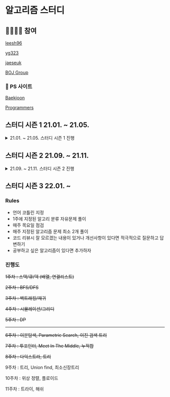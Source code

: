 # 알고리즘 스터디

## 🙋‍♂️🙋‍♀️ 참여
[leesh96](https://github.com/leesh96)

[yg323](https://github.com/Yg323)

[jaeseuk](https://github.com/jaeseuk)

[BOJ Group](https://www.acmicpc.net/group/11658)

### 🔗 PS 사이트
[Baekjoon](https://www.acmicpc.net/)

[Programmers](https://programmers.co.kr/)

## 스터디 시즌 1 21.01. ~ 21.05.

<details>
  <summary>21.01. ~ 21.05. 스터디 시즌 1 진행</summary>
  <div markdown = "1">
    
  ### 📚 교재
  ~~[이것이 취업을 위한 코딩테스트다 with 파이썬](http://www.kyobobook.co.kr/product/detailViewKor.laf?ejkGb=KOR&mallGb=KOR&barcode=9791162243077&orderClick=LEa&Kc=)~~

  ~~[GitHub](https://github.com/ndb796/python-for-coding-test)~~
    
  ### 💡 스터디 방법
  - 동빈부 알고리즘 분류와 연관된 공부 및 문제풀이
  - 각자 폴더에 코드 업로드
  - 1문제 풀이에 2시간 넘어가면 풀이 보기
  - 이해 안되는건 모임 때 서로 질문
  - 코딩 중에 라이브러리, 내장 함수 사용한 것 공유하기
  - 사용 언어 : 파이썬 3.9
  - IDE : 파이참
  - 파일명은 문제 번호.py

  ### 📘 교재 공부
  - 교재의 part2, part3을 공부
  - 1주일동안 교재 공부 각자 진행
  - 교재 공부 중 교재 풀이와 다르게 풀었다면 코드 업로드 후 미팅때 공유

  ### 💻 문제 풀이
  - 교재 공부가 끝나면 각자 주제와 연관된 문제 1개 선정 후 공유 (PS 사이트에서)
  - 선정한 문제는 1주일동안 모두 풀이 후 GitHub 커밋
  - 모두 풀이가 끝나면 코드 리뷰 및 풀이 공유 진행

  ### 🌐 GitHub 규칙
  - 리포지토리 fork
  - 문제풀이 후 pull request
  - 매주 수요일에 코드 리뷰 진행 후 master branch에 merge
  - 각자 이름으로된 폴더에 코드 업로드

  ### ⭐ 일정

  ### 1. 구현
  21.01.20. ~ 21.01.27.
  ### 2. 그리디
  21.01.27. ~ 21.02.03.
  ### 3. 정렬
  21.02.03. ~ 21.02.10.
  ### 4. 이진탐색
  21.02.10. ~ 21.02.17.
  ### 5. DP
  21.02.17. ~ 21.03.03.
  ### 6. DFS/BFS
  21.03.03. ~ 21.03.17.
  ### 7. 최단경로
  21.03.17. ~ 21.03.31.
  ### 8. 그래프이론
  21.03.31. ~ 21.04.14.
  ### 9. 2020 상반기 삼성 기출
  21.04.14. ~ 21.04.28.
  ### 10. 동빈북 정리 및 알고리즘 노트 제작
  21.04.28. ~ 21.05.11.

  ### 문제 모음
  |주차|수호|윤경|재석|
  |:-:|:-:|:-:|:-:|
  |구현|[주사위 굴리기](https://www.acmicpc.net/problem/14499)|[나무 제태크](https://www.acmicpc.net/problem/16235)|[기차가 어둠을 ~](https://www.acmicpc.net/problem/15787)|
  |그리디|[수 묶기](https://www.acmicpc.net/problem/1744)|[센서](https://www.acmicpc.net/problem/2212)|[신입사원](https://www.acmicpc.net/problem/1946)|
  |정렬|[선 긋기](https://www.acmicpc.net/problem/2170)|[로봇 프로젝트](https://www.acmicpc.net/problem/3649)|[전화번호 목록](https://www.acmicpc.net/problem/5052)|
  |이진탐색|[두 용액](https://www.acmicpc.net/problem/2470)|[기타 레슨](https://www.acmicpc.net/problem/2343)|[암기왕](https://www.acmicpc.net/problem/2776)|
  |DP|[포도주시식](https://www.acmicpc.net/problem/2156)|[카드 구매하기](https://www.acmicpc.net/problem/11052)|[상자넣기](https://www.acmicpc.net/problem/1965)|
  |DFSBFS|생략|생략|생략|
  |최단경로|[녹색 ~ 젤다지?](https://www.acmicpc.net/problem/4485)|[회장뽑기](https://www.acmicpc.net/problem/2660)|[운동](https://www.acmicpc.net/problem/1956)|
  |Graph|[네트워크 연결](https://www.acmicpc.net/problem/1922)|[전력난](https://www.acmicpc.net/problem/6497)|[게임 개발](https://www.acmicpc.net/problem/1516)|
    
  </div>
</details> 

## 스터디 시즌 2 21.09. ~ 21.11.

<details>
  <summary>21.09. ~ 21.11. 스터디 시즌 2 진행</summary>
  <div markdown = "2">

  ## 스터디 시즌 2 21.09 ~

  ### Rules
  - 매주 화요일 오후 2시 ~ 오후 5시 5문제 3시간 테스트
  - 테스트 할 때는 백준 티어 표시와 알고리즘 분류 표시 설정 끄기
  - 테스트 후 에는 랜덤 문제 풀이 발표 진행
  - 문제 풀이 발표 중간에 코드 비난 금지, 시간 이렇게 풀면 더 빠를거 같다 식의 피드백 금지 → 알고리즘과 로직을 이해하는데 집중
  - 문제를 못풀었거나 발표할 문제가 없어서 발표를 못한 경우 걸린 문제 + 못 푼 문제를 다음 테스트 전까지 풀어오기
  - 표준 문제집 : 실버 4 이상 ~ 플래 5 이하로 5문제 구성 (실버 최대 2문제, 골드 최대 4문제, 플래 최대 1문제) + 본인이 풀어본 문제는 제외
  - 문제집 제작은 1주일에 1명, 표준 문제집과 벗어나게 구성해도 좋음.
  - 테스트 하지 않는 날에는 1일 1문제 풀이 후 커밋 인증 (평일엔 안하면 벌금 100원)
  - 테스트 하지 않는 날 푸는 문제 : 테스트 때 못 푼 문제 풀거나 백준 문제집(Dynamic Algorithm) 참고

  ### 모의 코딩 테스트 문제 모음
  |회차|일시|1문제|2문제|3문제|4문제|5문제|
  |:-:|:-:|:-:|:-:|:-:|:-:|:-:|
  |1회|21.09.14.|[효율적인 해킹](https://www.acmicpc.net/problem/1325)|[안녕](https://www.acmicpc.net/problem/1535)|[크리보드](https://www.acmicpc.net/problem/11058)|[문자열 폭발](https://www.acmicpc.net/problem/9935)|[빵집](https://www.acmicpc.net/problem/3109)|
  |2회|21.09.18.|[균형잡힌 세상](https://www.acmicpc.net/problem/4949)|[보이는 점의 개수](https://www.acmicpc.net/problem/2725)|[개똥벌레](https://www.acmicpc.net/problem/3020)|[빙산](https://www.acmicpc.net/problem/2573)|[제곱ㄴㄴ수](https://www.acmicpc.net/problem/1016)|
  |3회|21.09.28.|[점프](https://www.acmicpc.net/problem/1890)|[사다리 타기](https://www.acmicpc.net/problem/2469)|[용액 합성하기](https://www.acmicpc.net/problem/14921)|[휴게소 세우기](https://www.acmicpc.net/problem/1477)|[회의준비](https://www.acmicpc.net/problem/2610)|
  |4회|21.10.05.|[N번째 큰 수](https://www.acmicpc.net/problem/2075)|[히오스 프로게이머](https://www.acmicpc.net/problem/16564)|[랜선 자르기](https://www.acmicpc.net/problem/1654)|[기차가 어둠을 헤치고 은하수를](https://www.acmicpc.net/problem/15787)|[최단경로](https://www.acmicpc.net/problem/1753)|
    
    </div>
</details>

## 스터디 시즌 3 22.01. ~

### Rules
- 언어 코틀린 지정
- 1주에 지정된 알고리 분류 자유문제 풀이
- 매주 목요일 점검
- 매주 지정된 알고리즘 문제 최소 2개 풀이
- 코드 리뷰시 잘 모르겠는 내용이 있거나 개선사항이 있다면 적극적으로 질문하고 답변하기
- 공부하고 싶은 알고리즘이 있다면 추가하자

### 진행도
~~1주차 : 스택/큐/덱 (배열, 연결리스트)~~

~~2주차 : BFS/DFS~~

~~3주차 : 백트래킹/재귀~~

~~4주차 : 시뮬레이션/그리디~~

~~5주차 : DP~~

---

~~6주차 : 이분탐색, Parametric Search, 이진 검색 트리~~ 

~~7주차 : 투포인터, Meet In The Middle, 누적합~~

~~8주차 : 다익스트라, 트리~~

9주차 : 트리, Union find,  최소신장트리

10주차 : 위상 정렬, 플로이드

11주차 : 트라이, 해쉬

